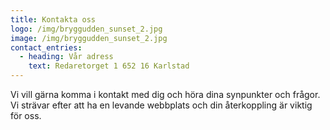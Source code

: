 ```yaml
---
title: Kontakta oss
logo: /img/bryggudden_sunset_2.jpg
image: /img/bryggudden_sunset_2.jpg
contact_entries:
  - heading: Vår adress
    text: Redaretorget 1 652 16 Karlstad
---
```

Vi vill gärna komma i kontakt med dig och höra dina synpunkter och frågor. Vi strävar efter att ha en levande webbplats och din återkoppling är viktig för oss.
